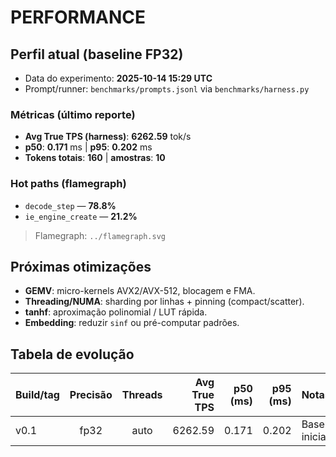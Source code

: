 # PERFORMANCE

## Perfil atual (baseline FP32)
- Data do experimento: **2025-10-14 15:29 UTC**
- Prompt/runner: `benchmarks/prompts.jsonl` via `benchmarks/harness.py`

### Métricas (último reporte)
- **Avg True TPS (harness)**: **6262.59** tok/s
- **p50**: **0.171** ms | **p95**: **0.202** ms
- **Tokens totais**: **160** | **amostras**: **10**

### Hot paths (flamegraph)
- `decode_step` — **78.8%**
- `ie_engine_create` — **21.2%**

> Flamegraph: `../flamegraph.svg`

## Próximas otimizações
- **GEMV**: micro-kernels AVX2/AVX-512, blocagem e FMA.
- **Threading/NUMA**: sharding por linhas + pinning (compact/scatter).
- **tanhf**: aproximação polinomial / LUT rápida.
- **Embedding**: reduzir `sinf` ou pré-computar padrões.

## Tabela de evolução
| Build/tag | Precisão | Threads | Avg True TPS | p50 (ms) | p95 (ms) | Notas |
|-----------|:--------:|:-------:|-------------:|---------:|---------:|:------|
| v0.1      | fp32     | auto    | 6262.59 | 0.171 | 0.202 | Baseline inicial |